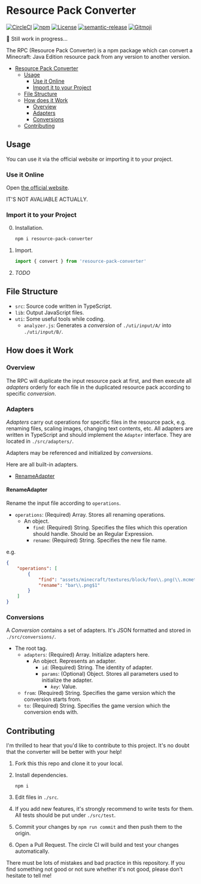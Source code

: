 # Resource Pack Converter

[![CircleCI](https://img.shields.io/circleci/build/gh/SPGoding/resource-pack-converter.svg?logo=circleci&style=flat-square&token=bb6d895d4f5fe0183fd8220ce3d01e860ecf59bb)](https://circleci.com/gh/SPGoding/resource-pack-converter)
[![npm](https://img.shields.io/npm/v/resource-pack-converter.svg?logo=npm&style=flat-square)](https://npmjs.com/package/resource-pack-converter)
[![License](https://img.shields.io/github/license/SPGoding/resource-pack-converter.svg?style=flat-square)](https://github.com/SPGoding/resource-pack-converter/blob/master/LICENSE)
[![semantic-release](https://img.shields.io/badge/%20%20%F0%9F%93%A6%F0%9F%9A%80-semantic--release-e10079.svg?style=flat-square)](https://github.com/semantic-release/semantic-release)
[![Gitmoji](https://img.shields.io/badge/gitmoji-%20😜%20😍-FFDD67.svg?style=flat-square)](https://gitmoji.carloscuesta.me/)

:construction: Still work in progress...

The RPC (Resource Pack Converter) is a npm package which can convert a Minecraft: Java Edition resource pack from any version to another version.

- [Resource Pack Converter](#Resource-Pack-Converter)
    - [Usage](#Usage)
        - [Use it Online](#Use-it-Online)
        - [Import it to your Project](#Import-it-to-your-Project)
    - [File Structure](#File-Structure)
    - [How does it Work](#How-does-it-Work)
        - [Overview](#Overview)
        - [Adapters](#Adapters)
        - [Conversions](#Conversions)
    - [Contributing](#Contributing)

## Usage

You can use it via the official website or importing it to your project.

### Use it Online

Open [the official website](https://rpc.spgoding.com).

IT'S NOT AVALIABLE ACTUALLY.

### Import it to your Project

0. Installation.
    ```Bash
    npm i resource-pack-converter
    ```
1. Import.
    ```TypeScript
    import { convert } from 'resource-pack-converter'
    ```
2. *TODO*

## File Structure

- `src`: Source code written in TypeScript.
- `lib`: Output JavaScript files.
- `uti`: Some useful tools while coding.
    - `analyzer.js`: Generates a *conversion* of `./uti/input/A/` into `./uti/input/B/`.

## How does it Work

### Overview

The RPC will duplicate the input resource pack at first, and then execute all *adapters* orderly for each file in the duplicated resource pack according to specific *conversion*.

### Adapters

*Adapters* carry out operations for specific files in the resource pack, e.g. renaming files, scaling images, changing text contents, etc. All adapters are written in TypeScript and should implement the `Adapter` interface. They are located in `./src/adapters/`.

Adapters may be referenced and initialized by *conversions*.

Here are all built-in adapters.

- [RenameAdapter](#RenameAdapter)

#### RenameAdapter

Rename the input file according to `operations`.

- `operations`: (Required) Array. Stores all renaming operations.
    - An object.
        - `find`: (Required) String. Specifies the files which this operation should handle. Should be an Regular Expression.
        - `rename`: (Required) String. Specifies the new file name.

e.g.

```JSON
{
    "operations": [
        {
            "find": "assets/minecraft/textures/block/foo\\.png(\\.mcmeta)?", 
            "rename": "bar\\.png$1"
        }
    ]
}
```

### Conversions

A *Conversion* contains a set of adapters. It's JSON formatted and stored in `./src/conversions/`.

- The root tag.
    - `adapters`: (Required) Array. Initialize adapters here.
        - An object. Represents an adapter.
            - `id`: (Required) String. The identity of adapter.
            - `params`: (Optional) Object. Stores all parameters used to initialize the adapter.
                - *`key`*: Value.
    - `from`: (Required) String. Specifies the game version which the conversion starts from.
    - `to`: (Required) String. Specifies the game version which the conversion ends with.

## Contributing

I'm thrilled to hear that you'd like to contribute to this project. It's no doubt that the converter will be better with your help!

1.  Fork this this repo and clone it to your local.

2.  Install dependencies.

    `npm i`

3.  Edit files in `./src`.

4.  If you add new features, it's strongly recommend to write tests for them. All tests should be put under `./src/test`.

5.  Commit your changes by `npm run commit` and then push them to the origin.

6.  Open a Pull Request. The circle CI will build and test your changes automatically.

There must be lots of mistakes and bad practice in this repository. If you find something not good or not sure whether it's not good, please don't hesitate to tell me!
